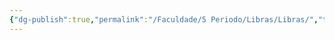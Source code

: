 ```yaml
---
{"dg-publish":true,"permalink":"/Faculdade/5 Periodo/Libras/Libras/","tags":["root"],"created":"2024-06-26T00:24:10.600-03:00"}
---
```



